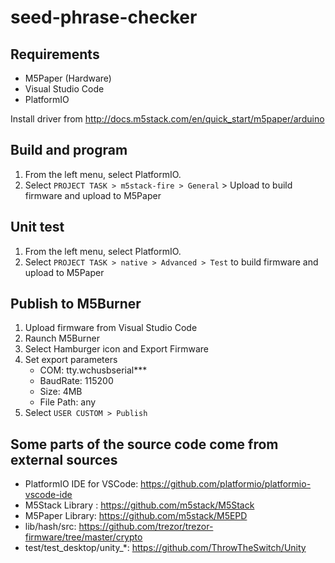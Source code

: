 # seed-phrase-checker

## Requirements

- M5Paper (Hardware)
- Visual Studio Code
- PlatformIO

Install driver from http://docs.m5stack.com/en/quick_start/m5paper/arduino

## Build and program

1. From the left menu, select PlatformIO.
2. Select `PROJECT TASK > m5stack-fire > General` > Upload to build firmware and upload to M5Paper


## Unit test

1. From the left menu, select PlatformIO.
2. Select `PROJECT TASK > native > Advanced > Test` to build firmware and upload to M5Paper


## Publish to M5Burner

1. Upload firmware from Visual Studio Code
2. Raunch M5Burner
3. Select Hamburger icon and Export Firmware
4. Set export parameters
   - COM: tty.wchusbserial***
   - BaudRate: 115200
   - Size: 4MB
   - File Path: any
5. Select `USER CUSTOM > Publish`


## Some parts of the source code come from external sources

- PlatformIO IDE for VSCode: https://github.com/platformio/platformio-vscode-ide
- M5Stack Library : https://github.com/m5stack/M5Stack
- M5Paper Library: https://github.com/m5stack/M5EPD
- lib/hash/src: https://github.com/trezor/trezor-firmware/tree/master/crypto
- test/test_desktop/unity_*: https://github.com/ThrowTheSwitch/Unity